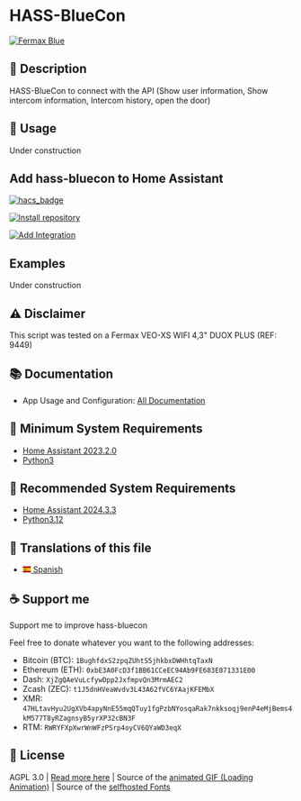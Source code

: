 # HASS-BlueCon

<a href="#" style="text-align: center;">
 <img src="https://github.com/cvc90/hass-bluecon/assets/76731844/dc460880-db59-461e-97d4-03d528586543" width="15%" height="15%" alt="Fermax Blue" text-align="center" margin="0 0 0 0">
</a>

## 📑 Description

HASS-BlueCon to connect with the API (Show user information, Show intercom information, Intercom history, open the door)

## 📑 Usage

Under construction

## Add hass-bluecon to Home Assistant

[![hacs_badge](https://img.shields.io/badge/HACS-Custom-41BDF5.svg?style=for-the-badge)](https://github.com/hacs/integration)

[![Install repository](https://my.home-assistant.io/badges/hacs_repository.svg)](https://my.home-assistant.io/redirect/hacs_repository/?owner=cvc90&repository=hass-bluecon&category=integration)

[![Add Integration](https://my.home-assistant.io/badges/config_flow_start.svg)](https://my.home-assistant.io/redirect/config_flow_start?domain=hass-bluecon)

## Examples

Under construction

## ⚠️ Disclaimer

This script was tested on a Fermax VEO-XS WIFI 4,3" DUOX PLUS (REF: 9449)

## 📚 Documentation

- App Usage and Configuration: [All Documentation](docs/README.md)

## 📑 Minimum System Requirements

- [Home Assistant 2023.2.0](https://www.home-assistant.io/installation/)
- [Python3](https://www.python.org/downloads/)

## 📑 Recommended System Requirements

- [Home Assistant 2024.3.3](https://www.home-assistant.io/installation/)
- [Python3.12](https://www.python.org/downloads/)

## 🏴 Translations of this file

* <a href="README_ES.md">
   <img src="https://github.com/lipis/flag-icons/blob/main/flags/4x3/es.svg" alt="README_ES.md" width="3%" height="3%"> Spanish
  </a>
  
## ☕ Support me

Support me to improve hass-bluecon

Feel free to donate whatever you want to the following addresses:

- Bitcoin (BTC): `1BughfdxS2zpqZUhtS5jhkbxDWHhtqTaxN`
- Ethereum (ETH): `0xbE3A0FcD3f1BB61CCeEC94Ab9FE683E071331E00`
- Dash: `XjZgQAeVuLcfywDpp2JxfmpvQn3MrmAEC2`
- Zcash (ZEC): `t1J5dnHVeaWvdv3L43A62fVC6YAajKFEMbX`
- XMR: `47HLtavHyu2UgXVb4apyNnE55mqQTuy1fgPzbNYosqaRak7nkksoqj9enP4eMjBems4kM577T8yRZagnsyB5yrXP32cBN3F`
- RTM: `RWRYFXpXwrWnWFzPSrp4oyCV6QYaWD3eqX`

## 📑 License
  AGPL 3.0 | [Read more here](LICENSE.md) | Source of the [animated GIF (Loading Animation)](https://commons.wikimedia.org/wiki/File:Loading_Animation.gif) | Source of the [selfhosted Fonts](https://github.com/adobe-fonts/source-sans)
